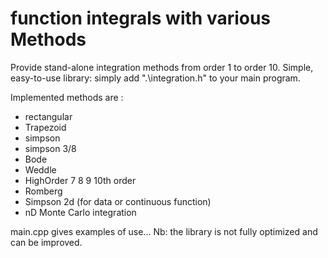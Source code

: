 # function integrals with various Methods
Provide stand-alone integration methods from order 1 to order 10.
Simple, easy-to-use library: simply add ".\integration.h" to your main program.

Implemented methods are :

  - rectangular
  - Trapezoid
  - simpson
  - simpson 3/8
  - Bode
  - Weddle
  - HighOrder 7 8 9 10th order
  - Romberg
  - Simpson 2d (for data or continuous function)
  - nD Monte Carlo integration

main.cpp gives examples of use...
Nb: the library is not fully optimized and can be improved.
